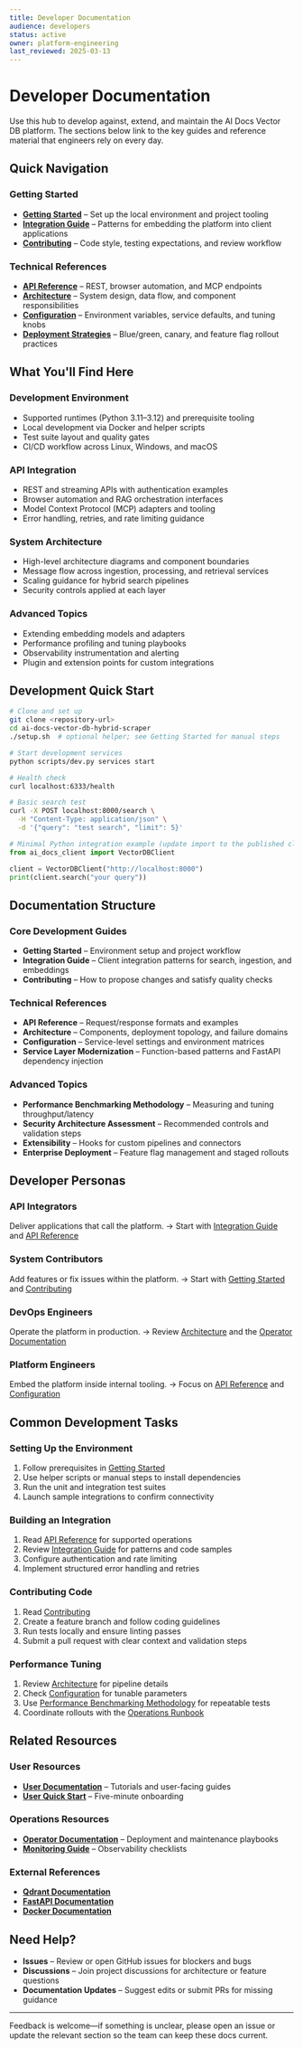 ```yaml
---
title: Developer Documentation
audience: developers
status: active
owner: platform-engineering
last_reviewed: 2025-03-13
---
```


# Developer Documentation

Use this hub to develop against, extend, and maintain the AI Docs Vector DB platform. The
sections below link to the key guides and reference material that engineers rely on every day.

## Quick Navigation

### Getting Started

- **[Getting Started](./getting-started.md)** – Set up the local environment and project tooling
- **[Integration Guide](./integration-guide.md)** – Patterns for embedding the platform into client
  applications
- **[Contributing](./contributing.md)** – Code style, testing expectations, and review workflow

### Technical References

- **[API Reference](./api-reference.md)** – REST, browser automation, and MCP endpoints
- **[Architecture](./architecture.md)** – System design, data flow, and component responsibilities
- **[Configuration](./configuration.md)** – Environment variables, service defaults, and tuning knobs
- **[Deployment Strategies](./deployment-strategies.md)** – Blue/green, canary, and feature flag rollout
  practices

## What You'll Find Here

### Development Environment

- Supported runtimes (Python 3.11–3.12) and prerequisite tooling
- Local development via Docker and helper scripts
- Test suite layout and quality gates
- CI/CD workflow across Linux, Windows, and macOS

### API Integration

- REST and streaming APIs with authentication examples
- Browser automation and RAG orchestration interfaces
- Model Context Protocol (MCP) adapters and tooling
- Error handling, retries, and rate limiting guidance

### System Architecture

- High-level architecture diagrams and component boundaries
- Message flow across ingestion, processing, and retrieval services
- Scaling guidance for hybrid search pipelines
- Security controls applied at each layer

### Advanced Topics

- Extending embedding models and adapters
- Performance profiling and tuning playbooks
- Observability instrumentation and alerting
- Plugin and extension points for custom integrations

## Development Quick Start

```bash
# Clone and set up
git clone <repository-url>
cd ai-docs-vector-db-hybrid-scraper
./setup.sh  # optional helper; see Getting Started for manual steps

# Start development services
python scripts/dev.py services start
```

```bash
# Health check
curl localhost:6333/health

# Basic search test
curl -X POST localhost:8000/search \
  -H "Content-Type: application/json" \
  -d '{"query": "test search", "limit": 5}'
```

```python
# Minimal Python integration example (update import to the published client package)
from ai_docs_client import VectorDBClient

client = VectorDBClient("http://localhost:8000")
print(client.search("your query"))
```

## Documentation Structure

### Core Development Guides

- **Getting Started** – Environment setup and project workflow
- **Integration Guide** – Client integration patterns for search, ingestion, and embeddings
- **Contributing** – How to propose changes and satisfy quality checks

### Technical References

- **API Reference** – Request/response formats and examples
- **Architecture** – Components, deployment topology, and failure domains
- **Configuration** – Service-level settings and environment matrices
- **Service Layer Modernization** – Function-based patterns and FastAPI dependency injection

### Advanced Topics

- **Performance Benchmarking Methodology** – Measuring and tuning throughput/latency
- **Security Architecture Assessment** – Recommended controls and validation steps
- **Extensibility** – Hooks for custom pipelines and connectors
- **Enterprise Deployment** – Feature flag management and staged rollouts

## Developer Personas

### API Integrators

Deliver applications that call the platform.
→ Start with [Integration Guide](./integration-guide.md) and [API Reference](./api-reference.md)

### System Contributors

Add features or fix issues within the platform.
→ Start with [Getting Started](./getting-started.md) and [Contributing](./contributing.md)

### DevOps Engineers

Operate the platform in production.
→ Review [Architecture](./architecture.md) and the [Operator Documentation](../operators/index.md)

### Platform Engineers

Embed the platform inside internal tooling.
→ Focus on [API Reference](./api-reference.md) and [Configuration](./configuration.md)

## Common Development Tasks

### Setting Up the Environment

1. Follow prerequisites in [Getting Started](./getting-started.md)
2. Use helper scripts or manual steps to install dependencies
3. Run the unit and integration test suites
4. Launch sample integrations to confirm connectivity

### Building an Integration

1. Read [API Reference](./api-reference.md) for supported operations
2. Review [Integration Guide](./integration-guide.md) for patterns and code samples
3. Configure authentication and rate limiting
4. Implement structured error handling and retries

### Contributing Code

1. Read [Contributing](./contributing.md)
2. Create a feature branch and follow coding guidelines
3. Run tests locally and ensure linting passes
4. Submit a pull request with clear context and validation steps

### Performance Tuning

1. Review [Architecture](./architecture.md) for pipeline details
2. Check [Configuration](./configuration.md) for tunable parameters
3. Use [Performance Benchmarking Methodology](./performance-benchmarking-methodology.md) for repeatable tests
4. Coordinate rollouts with the [Operations Runbook](../operators/operations.md)

## Related Resources

### User Resources

- **[User Documentation](../users/index.md)** – Tutorials and user-facing guides
- **[User Quick Start](../users/quick-start.md)** – Five-minute onboarding

### Operations Resources

- **[Operator Documentation](../operators/index.md)** – Deployment and maintenance playbooks
- **[Monitoring Guide](../operators/monitoring.md)** – Observability checklists

### External References

- **[Qdrant Documentation](https://qdrant.tech/documentation/)**
- **[FastAPI Documentation](https://fastapi.tiangolo.com/)**
- **[Docker Documentation](https://docs.docker.com/)**

## Need Help?

- **Issues** – Review or open GitHub issues for blockers and bugs
- **Discussions** – Join project discussions for architecture or feature questions
- **Documentation Updates** – Suggest edits or submit PRs for missing guidance

---

Feedback is welcome—if something is unclear, please open an issue or update the relevant
section so the team can keep these docs current.
